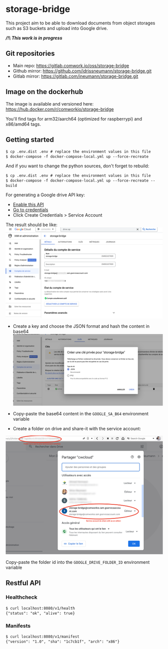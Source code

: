 # storage-bridge

This project aim to be able to download documents from object storages such as S3 buckets and upload into Google drive.

**_/!\ This work is in progress_**

## Git repositories

* Main repo: https://gitlab.comwork.io/oss/storage-bridge
* Github mirror: https://github.com/idrissneumann/storage-bridge.git
* Gitlab mirror: https://gitlab.com/ineumann/storage-bridge.git

## Image on the dockerhub

The image is available and versioned here: https://hub.docker.com/r/comworkio/storage-bridge

You'll find tags for arm32/aarch64 (optimized for raspberrypi) and x86/amd64 tags.

## Getting started

```shell
$ cp .env.dist .env # replace the environment values in this file
$ docker-compose -f docker-compose-local.yml up --force-recreate
```

And if you want to change the python sources, don't forget to rebuild:

```shell
$ cp .env.dist .env # replace the environment values in this file
$ docker-compose -f docker-compose-local.yml up --force-recreate --build
```

For generating a Google drive API key:
* [Enable this API](https://console.cloud.google.com/flows/enableapi?apiid=drive.googleapis.com)
* [Go to credentials](https://console.cloud.google.com/apis/credentials)
* Click Create Credentials > Service Account

The result should be like:
![sa](./img/sa.png)

* Create a key and choose the JSON format and hash the content in base64
![json_key](./img/json_key.png)

* Copy-paste the base64 content in the `GOOGLE_SA_B64` environment variable

* Create a folder on drive and share-it with the service account:

![share](./img/share.png)

Copy-paste the folder id into the `GOOGLE_DRIVE_FOLDER_ID` environment variable

## Restful API

### Healthcheck

```shell
$ curl localhost:8080/v1/health
{"status": "ok", "alive": true}
```

### Manifests

```shell
$ curl localhost:8080/v1/manifest 
{"version": "1.0", "sha": "1c7cb1f", "arch": "x86"}
```
